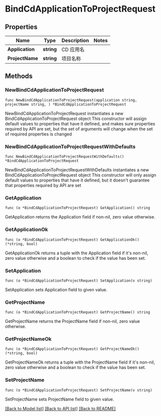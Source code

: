 # BindCdApplicationToProjectRequest

## Properties

Name | Type | Description | Notes
------------ | ------------- | ------------- | -------------
**Application** | **string** | CD 应用名 | 
**ProjectName** | **string** | 项目名称 | 

## Methods

### NewBindCdApplicationToProjectRequest

`func NewBindCdApplicationToProjectRequest(application string, projectName string, ) *BindCdApplicationToProjectRequest`

NewBindCdApplicationToProjectRequest instantiates a new BindCdApplicationToProjectRequest object
This constructor will assign default values to properties that have it defined,
and makes sure properties required by API are set, but the set of arguments
will change when the set of required properties is changed

### NewBindCdApplicationToProjectRequestWithDefaults

`func NewBindCdApplicationToProjectRequestWithDefaults() *BindCdApplicationToProjectRequest`

NewBindCdApplicationToProjectRequestWithDefaults instantiates a new BindCdApplicationToProjectRequest object
This constructor will only assign default values to properties that have it defined,
but it doesn't guarantee that properties required by API are set

### GetApplication

`func (o *BindCdApplicationToProjectRequest) GetApplication() string`

GetApplication returns the Application field if non-nil, zero value otherwise.

### GetApplicationOk

`func (o *BindCdApplicationToProjectRequest) GetApplicationOk() (*string, bool)`

GetApplicationOk returns a tuple with the Application field if it's non-nil, zero value otherwise
and a boolean to check if the value has been set.

### SetApplication

`func (o *BindCdApplicationToProjectRequest) SetApplication(v string)`

SetApplication sets Application field to given value.


### GetProjectName

`func (o *BindCdApplicationToProjectRequest) GetProjectName() string`

GetProjectName returns the ProjectName field if non-nil, zero value otherwise.

### GetProjectNameOk

`func (o *BindCdApplicationToProjectRequest) GetProjectNameOk() (*string, bool)`

GetProjectNameOk returns a tuple with the ProjectName field if it's non-nil, zero value otherwise
and a boolean to check if the value has been set.

### SetProjectName

`func (o *BindCdApplicationToProjectRequest) SetProjectName(v string)`

SetProjectName sets ProjectName field to given value.



[[Back to Model list]](../README.md#documentation-for-models) [[Back to API list]](../README.md#documentation-for-api-endpoints) [[Back to README]](../README.md)


